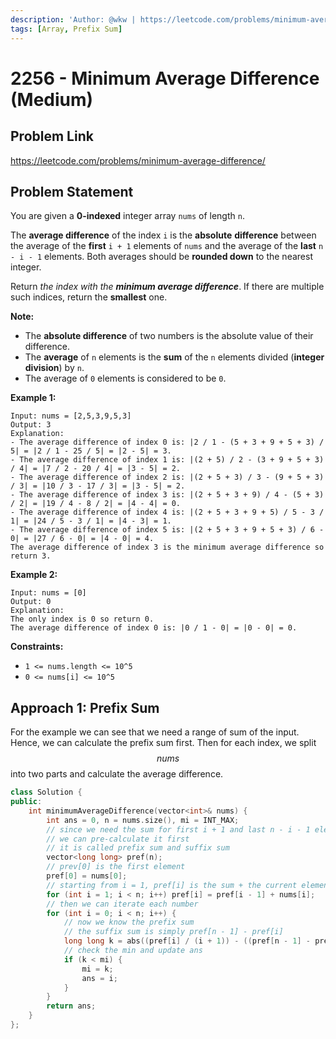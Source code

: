 ```yaml
---
description: 'Author: @wkw | https://leetcode.com/problems/minimum-average-difference/'
tags: [Array, Prefix Sum]
---
```


# 2256 - Minimum Average Difference (Medium)

## Problem Link

https://leetcode.com/problems/minimum-average-difference/

## Problem Statement

You are given a **0-indexed** integer array `nums` of length `n`.

The **average difference** of the index `i` is the **absolute** **difference** between the average of the **first** `i + 1` elements of `nums` and the average of the **last** `n - i - 1` elements. Both averages should be **rounded down** to the nearest integer.

Return _the index with the **minimum average difference**_. If there are multiple such indices, return the **smallest** one.

**Note:**

- The **absolute difference** of two numbers is the absolute value of their difference.
- The **average** of `n` elements is the **sum** of the `n` elements divided (**integer division**) by `n`.
- The average of `0` elements is considered to be `0`.

**Example 1:**

```
Input: nums = [2,5,3,9,5,3]
Output: 3
Explanation:
- The average difference of index 0 is: |2 / 1 - (5 + 3 + 9 + 5 + 3) / 5| = |2 / 1 - 25 / 5| = |2 - 5| = 3.
- The average difference of index 1 is: |(2 + 5) / 2 - (3 + 9 + 5 + 3) / 4| = |7 / 2 - 20 / 4| = |3 - 5| = 2.
- The average difference of index 2 is: |(2 + 5 + 3) / 3 - (9 + 5 + 3) / 3| = |10 / 3 - 17 / 3| = |3 - 5| = 2.
- The average difference of index 3 is: |(2 + 5 + 3 + 9) / 4 - (5 + 3) / 2| = |19 / 4 - 8 / 2| = |4 - 4| = 0.
- The average difference of index 4 is: |(2 + 5 + 3 + 9 + 5) / 5 - 3 / 1| = |24 / 5 - 3 / 1| = |4 - 3| = 1.
- The average difference of index 5 is: |(2 + 5 + 3 + 9 + 5 + 3) / 6 - 0| = |27 / 6 - 0| = |4 - 0| = 4.
The average difference of index 3 is the minimum average difference so return 3.
```

**Example 2:**

```
Input: nums = [0]
Output: 0
Explanation:
The only index is 0 so return 0.
The average difference of index 0 is: |0 / 1 - 0| = |0 - 0| = 0.
```

**Constraints:**

- `1 <= nums.length <= 10^5`
- `0 <= nums[i] <= 10^5`

## Approach 1: Prefix Sum

For the example we can see that we need a range of sum of the input. Hence, we can calculate the prefix sum first. Then for each index, we split $$nums$$ into two parts and calculate the average difference.

<SolutionAuthor name="@wkw"/>

```cpp
class Solution {
public:
    int minimumAverageDifference(vector<int>& nums) {
        int ans = 0, n = nums.size(), mi = INT_MAX;
        // since we need the sum for first i + 1 and last n - i - 1 elements
        // we can pre-calculate it first
        // it is called prefix sum and suffix sum
        vector<long long> pref(n);
        // prev[0] is the first element
        pref[0] = nums[0];
        // starting from i = 1, pref[i] is the sum + the current element
        for (int i = 1; i < n; i++) pref[i] = pref[i - 1] + nums[i];
        // then we can iterate each number
        for (int i = 0; i < n; i++) {
            // now we know the prefix sum
            // the suffix sum is simply pref[n - 1] - pref[i]
            long long k = abs((pref[i] / (i + 1)) - ((pref[n - 1] - pref[i]) / max(n - i - 1, 1)));
            // check the min and update ans
            if (k < mi) {
                mi = k;
                ans = i;
            }
        }
        return ans;
    }
};
```
